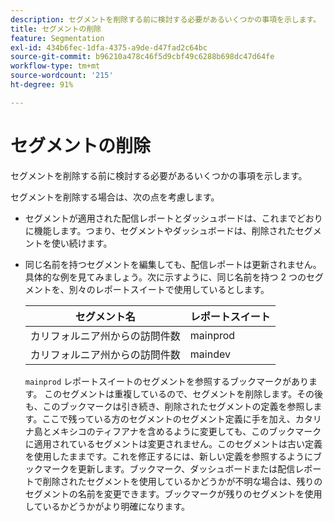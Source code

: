 ```yaml
---
description: セグメントを削除する前に検討する必要があるいくつかの事項を示します。
title: セグメントの削除
feature: Segmentation
exl-id: 434b6fec-1dfa-4375-a9de-d47fad2c64bc
source-git-commit: b96210a478c46f5d9cbf49c6288b698dc47d64fe
workflow-type: tm+mt
source-wordcount: '215'
ht-degree: 91%

---
```


# セグメントの削除

セグメントを削除する前に検討する必要があるいくつかの事項を示します。

セグメントを削除する場合は、次の点を考慮します。

* セグメントが適用された配信レポートとダッシュボードは、これまでどおりに機能します。つまり、セグメントやダッシュボードは、削除されたセグメントを使い続けます。
* 同じ名前を持つセグメントを編集しても、配信レポートは更新されません。具体的な例を見てみましょう。次に示すように、同じ名前を持つ 2 つのセグメントを、別々のレポートスイートで使用しているとします。

  | セグメント名 | レポートスイート |
  |---|---|
  | カリフォルニア州からの訪問件数 | mainprod |
  | カリフォルニア州からの訪問件数 | maindev |


  `mainprod` レポートスイートのセグメントを参照するブックマークがあります。 このセグメントは重複しているので、セグメントを削除します。その後も、このブックマークは引き続き、削除されたセグメントの定義を参照します。ここで残っている方のセグメントのセグメント定義に手を加え、カタリナ島とメキシコのティフアナを含めるように変更しても、このブックマークに適用されているセグメントは変更されません。このセグメントは古い定義を使用したままです。これを修正するには、新しい定義を参照するようにブックマークを更新します。ブックマーク、ダッシュボードまたは配信レポートで削除されたセグメントを使用しているかどうかが不明な場合は、残りのセグメントの名前を変更できます。ブックマークが残りのセグメントを使用しているかどうかがより明確になります。
